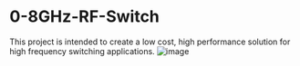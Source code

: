 # 0-8GHz-RF-Switch
This project is intended to create a low cost, high performance solution for high frequency switching applications. 
![image](https://github.com/user-attachments/assets/6d2b0f66-8c17-4c56-8abe-c4862cdb2ab9)
